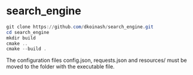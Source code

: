 # search_engine

```powershell
git clone https://github.com/dkoinash/search_engine.git
cd search_engine
mkdir build
cmake ..
cmake --build .
```

The configuration files config.json, requests.json and resources/ must be moved to the folder with the executable file.
